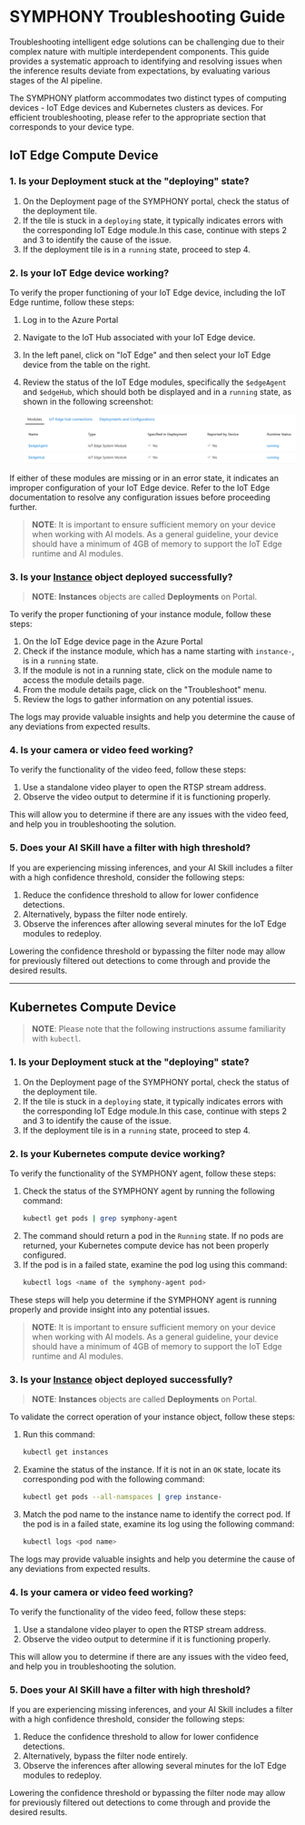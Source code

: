 # SYMPHONY Troubleshooting Guide

Troubleshooting intelligent edge solutions can be challenging due to their complex nature with multiple interdependent components. This guide provides a systematic approach to identifying and resolving issues when the inference results deviate from expectations, by evaluating various stages of the AI pipeline.

The SYMPHONY platform accommodates two distinct types of computing devices - IoT Edge devices and Kubernetes clusters as devices. For efficient troubleshooting, please refer to the appropriate section that corresponds to your device type.

## IoT Edge Compute Device

### 1. Is your Deployment stuck at the "deploying" state?

1. On the Deployment page of the SYMPHONY portal, check the status of the deployment tile.
2. If the tile is stuck in a ```deploying``` state, it typically indicates errors with the corresponding IoT Edge module.In this case, continue with steps 2 and 3 to identify the cause of the issue.
3. If the deployment tile is in a ```running``` state, proceed to step 4.

### 2. Is your IoT Edge device working?
To verify the proper functioning of your IoT Edge device, including the IoT Edge runtime, follow these steps:

1. Log in to the Azure Portal
2. Navigate to the IoT Hub associated with your IoT Edge device.
3. In the left panel, click on "IoT Edge" and then select your IoT Edge device from the table on the right.
4. Review the status of the IoT Edge modules, specifically the ```$edgeAgent``` and ```$edgeHub```, which should both be displayed and in a ```running``` state, as shown in the following screenshot:

    ![IoT Edge runtime](../images/iot-edge-runtime.png)

If either of these modules are missing or in an error state, it indicates an improper configuration of your IoT Edge device. Refer to the IoT Edge documentation to resolve any configuration issues before proceeding further.

> **NOTE**: It is important to ensure sufficient memory on your device when working with AI models. As a general guideline, your device should have a minimum of 4GB of memory to support the IoT Edge runtime and AI modules.

### 3. Is your [Instance](../api/object-model/instance.md) object deployed successfully?

> **NOTE**: **Instances** objects are called **Deployments** on Portal.

To verify the proper functioning of your instance module, follow these steps:

1. On the IoT Edge device page in the Azure Portal
2. Check if the instance module, which has a name starting with ```instance-```, is in a ```running``` state.
3. If the module is not in a running state, click on the module name to access the module details page.
4. From the module details page, click on the "Troubleshoot" menu.
5. Review the logs to gather information on any potential issues.

The logs may provide valuable insights and help you determine the cause of any deviations from expected results.

### 4. Is your camera or video feed working?

To verify the functionality of the video feed, follow these steps:

1. Use a standalone video player to open the RTSP stream address.
2. Observe the video output to determine if it is functioning properly.

This will allow you to determine if there are any issues with the video feed, and help you in troubleshooting the solution.

### 5. Does your AI SKill have a filter with high threshold?

If you are experiencing missing inferences, and your AI Skill includes a filter with a high confidence threshold, consider the following steps:

1. Reduce the confidence threshold to allow for lower confidence detections.
2. Alternatively, bypass the filter node entirely.
3. Observe the inferences after allowing several minutes for the IoT Edge modules to redeploy.

Lowering the confidence threshold or bypassing the filter node may allow for previously filtered out detections to come through and provide the desired results.

<hr/>

## Kubernetes Compute Device

> **NOTE**: Please note that the following instructions assume familiarity with ```kubectl```.

### 1. Is your Deployment stuck at the "deploying" state?

1. On the Deployment page of the SYMPHONY portal, check the status of the deployment tile.
2. If the tile is stuck in a ```deploying``` state, it typically indicates errors with the corresponding IoT Edge module.In this case, continue with steps 2 and 3 to identify the cause of the issue.
3. If the deployment tile is in a ```running``` state, proceed to step 4.

### 2. Is your Kubernetes compute device working?

To verify the functionality of the SYMPHONY agent, follow these steps:

1. Check the status of the SYMPHONY agent by running the following command:
   ```bash
   kubectl get pods | grep symphony-agent
   ```
2. The command should return a pod in the ```Running``` state. If no pods are returned, your Kubernetes compute device has not been properly configured.
3. If the pod is in a failed state, examine the pod log using this command:
   ```bash
   kubectl logs <name of the symphony-agent pod>
   ```

These steps will help you determine if the SYMPHONY agent is running properly and provide insight into any potential issues.

> **NOTE**: It is important to ensure sufficient memory on your device when working with AI models. As a general guideline, your device should have a minimum of 4GB of memory to support the IoT Edge runtime and AI modules.

### 3. Is your [Instance](../api/object-model/instance.md) object deployed successfully?

> **NOTE**: **Instances** objects are called **Deployments** on Portal.

To validate the correct operation of your instance object, follow these steps:

1. Run this command:
   ```bash
   kubectl get instances
   ```
2. Examine the status of the instance. If it is not in an ```OK``` state, locate its corresponding pod with the following command:
   ```bash
   kubectl get pods --all-namspaces | grep instance-
   ```
3. Match the pod name to the instance name to identify the correct pod. If the pod is in a failed state, examine its log using the following command:
   ```bash
   kubectl logs <pod name>
    ```

The logs may provide valuable insights and help you determine the cause of any deviations from expected results.

### 4. Is your camera or video feed working?

To verify the functionality of the video feed, follow these steps:

1. Use a standalone video player to open the RTSP stream address.
2. Observe the video output to determine if it is functioning properly.

This will allow you to determine if there are any issues with the video feed, and help you in troubleshooting the solution.

### 5. Does your AI SKill have a filter with high threshold?

If you are experiencing missing inferences, and your AI Skill includes a filter with a high confidence threshold, consider the following steps:

1. Reduce the confidence threshold to allow for lower confidence detections.
2. Alternatively, bypass the filter node entirely.
3. Observe the inferences after allowing several minutes for the IoT Edge modules to redeploy.

Lowering the confidence threshold or bypassing the filter node may allow for previously filtered out detections to come through and provide the desired results.

